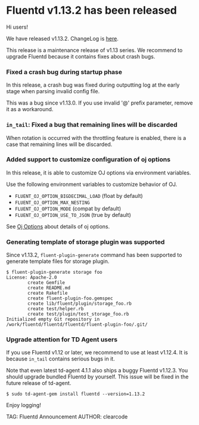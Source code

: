 # Fluentd v1.13.2 has been released

Hi users!

We have released v1.13.2. ChangeLog is [here](https://github.com/fluent/fluentd/blob/master/CHANGELOG.md#v1132).

This release is a maintenance release of v1.13 series.
We recommend to upgrade Fluentd because it contains fixes about crash bugs.

### Fixed a crash bug during startup phase

In this release, a crash bug was fixed during outputting log at the early stage when parsing invalid config file.

This was a bug since v1.13.0. If you use invalid '@' prefix parameter, remove it as a workaround.

### `in_tail`: Fixed a bug that remaining lines will be discarded

When rotation is occurred with the throttling feature is enabled,
there is a case that remaining lines will be discarded.

### Added support to customize configuration of oj options

In this release, it is able to customize OJ options via environment variables.

Use the following environment variables to customize behavior of OJ.

* `FLUENT_OJ_OPTION_BIGDECIMAL_LOAD` (float by default)
* `FLUENT_OJ_OPTION_MAX_NESTING`
* `FLUENT_OJ_OPTION_MODE` (compat by default)
* `FLUENT_OJ_OPTION_USE_TO_JSON` (true by default)

See [Oj Options](https://github.com/ohler55/oj/blob/develop/pages/Options.md) about details of oj options.

### Generating template of storage plugin was supported

Since v1.13.2, `fluent-plugin-generate` command has been supported to generate template files for storage plugin.

```
$ fluent-plugin-generate storage foo
License: Apache-2.0
        create Gemfile
        create README.md
        create Rakefile
        create fluent-plugin-foo.gemspec
        create lib/fluent/plugin/storage_foo.rb
        create test/helper.rb
        create test/plugin/test_storage_foo.rb
Initialized empty Git repository in /work/fluentd/fluentd/fluentd/fluent-plugin-foo/.git/
```

### Upgrade attention for TD Agent users

If you use Fluentd v1.12 or later, we recommend to use at least v1.12.4.
It is because `in_tail` contains serious bugs in it.

Note that even latest td-agent 4.1.1 also ships a buggy Fluentd v1.12.3.
You should upgrade bundled Fluentd by yourself.
This issue will be fixed in the future release of td-agent.

```
$ sudo td-agent-gem install fluentd --version=1.13.2
```

Enjoy logging!

TAG: Fluentd Announcement
AUTHOR: clearcode
